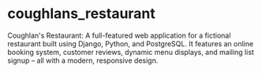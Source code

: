 # coughlans_restaurant
Coughlan's Restaurant: A full-featured web application for a fictional restaurant built using Django, Python, and PostgreSQL. It features an online booking system, customer reviews, dynamic menu displays, and mailing list signup – all with a modern, responsive design.
